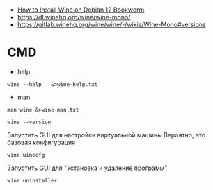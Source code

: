 #

* [How to Install Wine on Debian 12 Bookworm](https://wine.htmlvalidator.com/install-wine-on-debian-12.html)
* https://dl.winehq.org/wine/wine-mono/
* https://gitlab.winehq.org/wine/wine/-/wikis/Wine-Mono#versions

# CMD

* help
````shell
wine --help   &>wine-help.txt
````

* man
````shell
man wine &>wine-man.txt
````

```shell
wine --version
```

Запустить GUI для настройки виртуальной машины
Вероятно, это базовая конфигурация
```shell
wine winecfg
```
Запустить GUI для "Установка и удаление программ"
```shell
wine uninstaller
```

